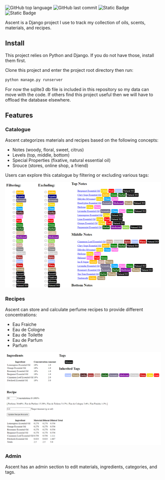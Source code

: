 ![GitHub top language](https://img.shields.io/github/languages/top/jwcwebtech/Ascent) ![GitHub last commit](https://img.shields.io/github/last-commit/jwcwebtech/Ascent) ![Static Badge](https://img.shields.io/badge/Platform-Linux-green) ![Static Badge](https://img.shields.io/badge/Platform-Windows-green)

Ascent is a Django project I use to track my collection of oils, scents, materials, and recipes.

## Install

This project relies on Python and Django. If you do not have those, install them first.

Clone this project and enter the project root directory then run:

```bash
python manage.py runserver
```

For now the sqlite3 db file is included in this repository so my data can move with the code. If others find this project useful then we will have to offload the database elsewhere.

## Features

### Catalogue

Ascent categorizes materials and recipes based on the following concepts:

- Notes (woody, floral, sweet, citrus)
- Levels (top, middle, bottom)
- Special Properties (fixative, natural essential oil)
- Srouce (stores, online shop, a friend)

Users can explore this catalogue by filtering or excluding various tags:

<img src="images/explore.png">

### Recipes

Ascent can store and calculate perfume recipes to provide different concentrations:

- Eau Fraiche
- Eau de Cologne
- Eau de Toilette
- Eau de Parfum
- Parfum

<img src="images/recipes.png">

### Admin

Ascent has an admin section to edit materials, ingredients, categories, and tags.
